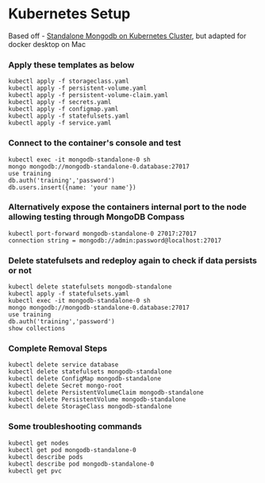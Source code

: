 # Kubernetes Setup

Based off - [Standalone Mongodb on Kubernetes Cluster](https://medium.com/@dilipkumar/standalone-mongodb-on-kubernetes-cluster-19e7b5896b27), but adapted for docker desktop on Mac

### Apply these templates as below
```
kubectl apply -f storageclass.yaml
kubectl apply -f persistent-volume.yaml
kubectl apply -f persistent-volume-claim.yaml
kubectl apply -f secrets.yaml
kubectl apply -f configmap.yaml
kubectl apply -f statefulsets.yaml
kubectl apply -f service.yaml
```

### Connect to the container's console and test
```
kubectl exec -it mongodb-standalone-0 sh
mongo mongodb://mongodb-standalone-0.database:27017
use training
db.auth('training','password')
db.users.insert({name: 'your name'})
```

### Alternatively expose the containers internal port to the node allowing testing through MongoDB Compass
```
kubectl port-forward mongodb-standalone-0 27017:27017
connection string = mongodb://admin:password@localhost:27017
```

### Delete statefulsets and redeploy again to check if data persists or not
```
kubectl delete statefulsets mongodb-standalone
kubectl apply -f statefulsets.yaml
kubectl exec -it mongodb-standalone-0 sh
mongo mongodb://mongodb-standalone-0.database:27017
use training
db.auth('training','password')
show collections
```

### Complete Removal Steps
```
kubectl delete service database
kubectl delete statefulsets mongodb-standalone
kubectl delete ConfigMap mongodb-standalone
kubectl delete Secret mongo-root
kubectl delete PersistentVolumeClaim mongodb-standalone
kubectl delete PersistentVolume mongodb-standalone
kubectl delete StorageClass mongodb-standalone
```

### Some troubleshooting commands
```
kubectl get nodes
kubectl get pod mongodb-standalone-0
kubectl describe pods
kubectl describe pod mongodb-standalone-0
kubectl get pvc
```
